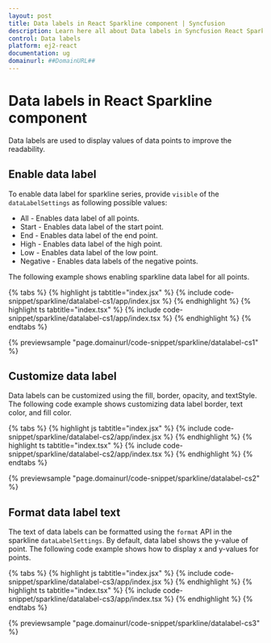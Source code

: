 ```yaml
---
layout: post
title: Data labels in React Sparkline component | Syncfusion
description: Learn here all about Data labels in Syncfusion React Sparkline component of Syncfusion Essential JS 2 and more.
control: Data labels 
platform: ej2-react
documentation: ug
domainurl: ##DomainURL##
---
```


# Data labels in React Sparkline component

Data labels are used to display values of data points to improve the readability.

## Enable data label

To enable data label for sparkline series, provide `visible` of the `dataLabelSettings` as following possible values:

* All - Enables data label of  all points.
* Start - Enables data label of the start point.
* End - Enables data label of the end point.
* High - Enables data label of the high point.
* Low - Enables data label of the low point.
* Negative - Enables data labels of the negative points.

The following example shows enabling sparkline data label for all points.

{% tabs %}
{% highlight js tabtitle="index.jsx" %}
{% include code-snippet/sparkline/datalabel-cs1/app/index.jsx %}
{% endhighlight %}
{% highlight ts tabtitle="index.tsx" %}
{% include code-snippet/sparkline/datalabel-cs1/app/index.tsx %}
{% endhighlight %}
{% endtabs %}

 {% previewsample "page.domainurl/code-snippet/sparkline/datalabel-cs1" %}

## Customize data label

Data labels can be customized using the fill, border, opacity, and textStyle. The following code example shows customizing data label border, text color, and fill color.

{% tabs %}
{% highlight js tabtitle="index.jsx" %}
{% include code-snippet/sparkline/datalabel-cs2/app/index.jsx %}
{% endhighlight %}
{% highlight ts tabtitle="index.tsx" %}
{% include code-snippet/sparkline/datalabel-cs2/app/index.tsx %}
{% endhighlight %}
{% endtabs %}

 {% previewsample "page.domainurl/code-snippet/sparkline/datalabel-cs2" %}

## Format data label text

The text of data labels can be formatted using the `format` API in the sparkline `dataLabelSettings`. By default, data label shows the y-value of point. The following code example shows how to display x and y-values for points.

{% tabs %}
{% highlight js tabtitle="index.jsx" %}
{% include code-snippet/sparkline/datalabel-cs3/app/index.jsx %}
{% endhighlight %}
{% highlight ts tabtitle="index.tsx" %}
{% include code-snippet/sparkline/datalabel-cs3/app/index.tsx %}
{% endhighlight %}
{% endtabs %}

 {% previewsample "page.domainurl/code-snippet/sparkline/datalabel-cs3" %}
